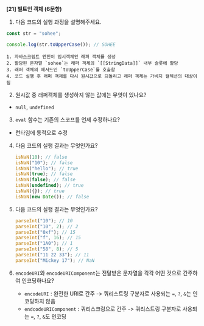 **[21] 빌트인 객체 (6문항)**

1. 다음 코드의 실행 과정을 설명해주세요.

```js
const str = "sohee";

console.log(str.toUpperCase()); // SOHEE
```

    1. 자바스크립트 엔진이 임시객체인 래퍼 객체를 생성
    2. 할당된 문자열 `sohee`는 래퍼 객체의 `[[StringData]]` 내부 슬롯에 할당
    3. 래퍼 객체의 메서드인 `toUpperCase`를 호출함
    4. 코드 실행 후 래퍼 객체를 다시 원시값으로 되돌리고 래퍼 객체는 가비지 컬렉션의 대상이 됨

2. 원시값 중 래퍼객체를 생성하지 않는 값에는 무엇이 있나요?

- `null`, `undefined`

3. `eval` 함수는 기존의 스코프를 언제 수정하나요?

- 런타임에 동적으로 수정

4. 다음 코드의 실행 결과는 무엇인가요?

   ```js
   isNaN(10); // false
   isNaN("10"); // false
   isNaN("hello"); // true
   isNaN(true); // false
   isNaN(false); // false
   isNaN(undefined); // true
   isNaN({}); // true
   isNaN(new Date()); // false
   ```

5. 다음 코드의 실행 결과는 무엇인가요?

   ```js
   parseInt("10"); // 10
   parseInt("10", 2); // 2
   parseInt("0xf"); // 15
   parseInt("f", 16); // 15
   parseInt("1A0"); // 1
   parseInt("58", 8); // 5
   parseInt("11 22 33"); // 11
   parseInt("Mickey 17"); // NaN
   ```

6. `encodeURI`와 `encodeURIComponent`는 전달받은 문자열을 각각 어떤 것으로 간주하여 인코딩하나요?
   - `encodeURI` : 완전한 URI로 간주 -> 쿼리스트링 구분자로 사용되는 `=`, `?`, `&`는 인코딩하지 않음
   - `endcodeURIComponent` : 쿼리스크링으로 간주 -> 쿼리스트링 구분자로 사용되는 `=`, `?`, `&`도 인코딩
